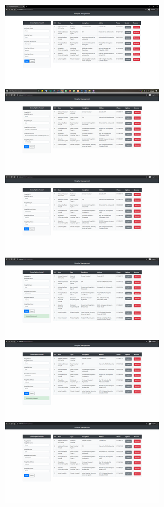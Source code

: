 ![](images/hospital.PNG)
![](images/create.gif)
![](images/update.gif)
![](images/delete.gif)
![](images/notvalid.gif)
![](images/validation.gif)

